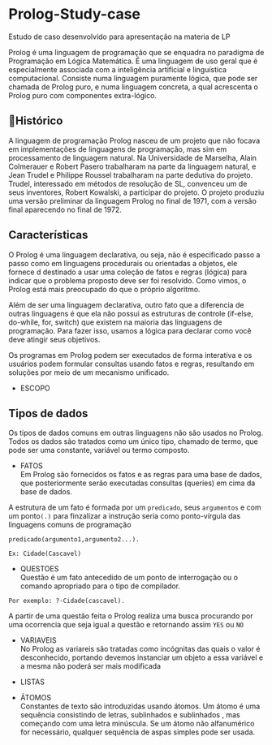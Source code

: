 # Prolog-Study-case

Estudo de caso desenvolvido para apresentação na materia de LP

Prolog é uma linguagem de programação que se enquadra no paradigma de Programação em Lógica Matemática. É uma linguagem de uso geral que é especialmente associada com a inteligência artificial e linguística computacional. Consiste numa linguagem puramente lógica, que pode ser chamada de Prolog puro, e numa linguagem concreta, a qual acrescenta o Prolog puro com componentes extra-lógico.

## 📌Histórico 
A linguagem de programação Prolog nasceu de um projeto que não focava em implementações de linguagens de programação, mas sim em processamento de linguagem natural. Na Universidade de Marselha, Alain Colmerauer e Robert Pasero trabalharam na parte da linguagem natural, e Jean Trudel e Philippe Roussel trabalharam na parte dedutiva do projeto. Trudel, interessado em métodos de resolução de SL, convenceu um de seus inventores, Robert Kowalski, a participar do projeto. O projeto produziu uma versão preliminar da linguagem Prolog no final de 1971, com a versão final aparecendo no final de 1972.

## Características 

O Prolog é uma linguagem declarativa, ou seja, não é especificado passo a passo como em linguagens procedurais ou orientadas a objetos, ele fornece d destinado a usar uma coleção de fatos e regras (lógica) para indicar que o problema proposto deve ser foi resolvido. Como vimos, o Prolog está mais preocupado do que o próprio algoritmo.

Além de ser uma linguagem declarativa, outro fato que a diferencia de outras linguagens é que ela não possui as estruturas de controle (if-else, do-while, for, switch) que existem na maioria das linguagens de programação. Para fazer isso, usamos a lógica para declarar como você deve atingir seus objetivos.

Os programas em Prolog podem ser executados de forma interativa e os usuários podem formular consultas usando fatos e regras, resultando em soluções por meio de um mecanismo unificado.

- ESCOPO<br>

## Tipos de dados 
Os tipos de dados comuns em outras linguagens não são usados no Prolog. Todos os dados são tratados como um único tipo, chamado de termo, que pode ser uma constante, variável ou termo composto.

- FATOS<br>
 Em Prolog são fornecidos os fatos e as regras para uma base de dados, que posteriormente serão executadas consultas (queries) em cima da base de dados.
 
 
A estrutura de um fato é formada por um `predicado`, seus `argumentos` e com um ponto`(.)` para finzalizar a instrução seria como ponto-vírgula das linguagens comuns de programação
```
predicado(argumento1,argumento2...).

Ex: Cidade(Cascavel)
```
- QUESTOES<br>
Questão é um fato antecedido de um ponto de interrogação ou o comando apropriado para o tipo de compilador.<br>

```
Por exemplo: ?-Cidade(cascavel).
```
A partir de uma questão feita o Prolog realiza uma busca procurando por uma ocorrencia que seja igual a questão e retornando assim `YES` ou `NO`

- VARIAVEIS<br>
No Prolog as variareis são tratadas como incógnitas das quais o valor é desconhecido, portando devemos instanciar um objeto a essa variável e a mesma não poderá ser mais modificada

- LISTAS<br>


- ÁTOMOS<br>
Constantes de texto são introduzidas usando átomos. Um átomo é uma sequência consistindo de letras, sublinhados e sublinhados , mas começando com uma letra minúscula. Se um átomo não alfanumérico for necessário, qualquer sequência de aspas simples pode ser usada.




